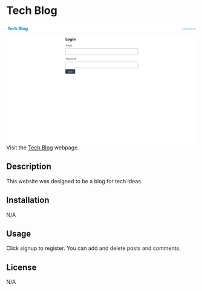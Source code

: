 # Tech Blog

![Tech Blog](./screenshot.png)
Visit the [Tech Blog](https://kdelaria-tech-blog-392fb05ef7e8.herokuapp.com/) webpage.

## Description

 This website was designed to be a blog for tech ideas.

## Installation

N/A

## Usage

Click signup to register.  You can add and delete posts and comments.

## License
N/A